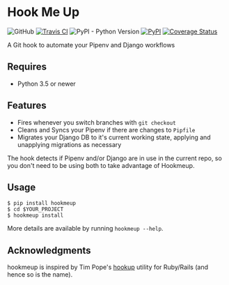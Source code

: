 # Hook Me Up

![GitHub](https://img.shields.io/github/license/djmoch/hookmeup.svg)
[![Travis CI](https://travis-ci.org/djmoch/hookmeup.svg?branch=master)](https://travis-ci.org/djmoch/hookmeup)
![PyPI - Python Version](https://img.shields.io/pypi/pyversions/hookmeup.svg)
[![PyPI](https://img.shields.io/pypi/v/hookmeup.svg)](https://pypi.org/project/hookmeup/)
[![Coverage Status](https://coveralls.io/repos/github/djmoch/hookmeup/badge.svg?branch=master)](https://coveralls.io/github/djmoch/hookmeup?branch=master)

A Git hook to automate your Pipenv and Django workflows

## Requires

- Python 3.5 or newer

## Features

- Fires whenever you switch branches with `git checkout`
- Cleans and Syncs your Pipenv if there are changes to `Pipfile`
- Migrates your Django DB to it's current working state, applying and
  unapplying migrations as necessary

The hook detects if Pipenv and/or Django are in use in the current repo,
so you don't need to be using both to take advantage of Hookmeup.

## Usage

```
$ pip install hookmeup
$ cd $YOUR_PROJECT
$ hookmeup install
```

More details are available by running `hookmeup --help`.

## Acknowledgments

hookmeup is inspired by Tim Pope's
[hookup](https://github.com/tpope/hookup) utility for Ruby/Rails (and
hence so is the name).
